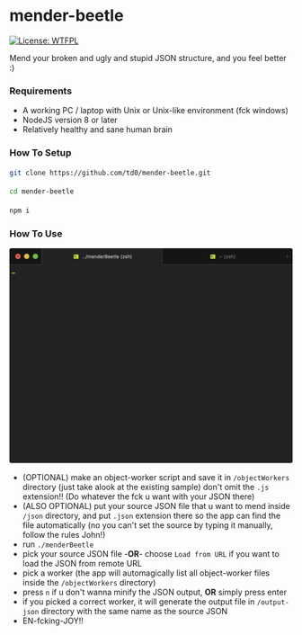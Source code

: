 # mender-beetle
[![License: WTFPL](https://img.shields.io/badge/License-WTFPL-brightgreen.svg)](http://www.wtfpl.net/about/)

Mend your broken and ugly and stupid JSON structure, and you feel better :)


### Requirements
- A working PC / laptop with Unix or Unix-like environment (fck windows)
- NodeJS version 8 or later
- Relatively healthy and sane human brain


### How To Setup
```bash
git clone https://github.com/td0/mender-beetle.git

cd mender-beetle

npm i
```


### How To Use
![DEMO](demo/demo.gif)

- (OPTIONAL) make an object-worker script and save it in `/objectWorkers` directory (just take alook at the existing sample) don't omit the `.js` extension!! (Do whatever the fck u want with your JSON there)
- (ALSO OPTIONAL) put your source JSON file that u want to mend inside `/json` directory, and put `.json` extension there so the app can find the file automatically (no you can't set the source by typing it manually, follow the rules John!)
- run `./menderBeetle`
- pick your source JSON file -**OR**- choose `Load from URL` if you want to load the JSON from remote URL
- pick a worker (the app will automagically list all object-worker files inside the `/objectWorkers` directory)
- press `n` if u don't wanna minify the JSON output, **OR** simply press enter
- if you picked a correct worker, it will generate the output file in `/output-json` directory with the same name as the source JSON
- EN-fcking-JOY!!
